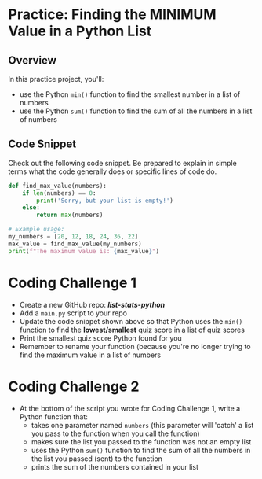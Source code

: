 # Practice:  Finding the MINIMUM Value in a Python List

## Overview
In this practice project, you'll:
- use the Python `min()` function to find the smallest number in a list of numbers
- use the Python `sum()` function to find the sum of all the numbers in a list of numbers

## Code Snippet
Check out the following code snippet.  Be prepared to explain in simple terms what the code
generally does or specific lines of code do.
```python
def find_max_value(numbers):
    if len(numbers) == 0:
        print('Sorry, but your list is empty!')
    else:
        return max(numbers)

# Example usage:
my_numbers = [20, 12, 18, 24, 36, 22]
max_value = find_max_value(my_numbers)
print(f"The maximum value is: {max_value}")
```

# Coding Challenge 1
- Create a new GitHub repo: ***list-stats-python***
- Add a ```main.py``` script to your repo
- Update the code snippet shown above so that Python uses the ```min()``` function to find the **lowest/smallest** quiz score in a list of quiz scores
- Print the smallest quiz score Python found for you
- Remember to rename your function (because you're no longer trying to find the maximum value in a list of numbers   

# Coding Challenge 2
- At the bottom of the script you wrote for Coding Challenge 1, write a Python function that:
    - takes one parameter named `numbers` (this parameter will 'catch' a list you pass to the function when you call the function)
    - makes sure the list you passed to the function was not an empty list
    - uses the Python `sum()` function to find the sum of all the numbers in the list you passed (sent) to the function
    - prints the sum of the numbers contained in your list
